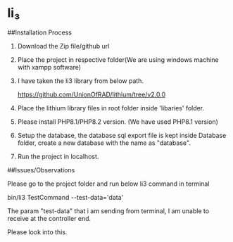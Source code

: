 # li₃ 

##Installation Process

1. Download the Zip file/github url

2. Place the project in respective folder(We are using windows machine with xampp software)

3. I have taken the li3 library from below path.

   https://github.com/UnionOfRAD/lithium/tree/v2.0.0

4. Place the lithium library files in root folder inside 'libaries' folder.

5. Please install PHP8.1/PHP8.2 version. (We have used PHP8.1 version)


6. Setup the database, the database sql export file is kept inside Database folder, create a new database with the name as "database".

8. Run the project in localhost.



##Issues/Observations

Please go to the project folder and run below li3 command in terminal

bin/li3 TestCommand --test-data='data'

The param "test-data" that i am sending from terminal, I am unable to receive at the controller end.

Please look into this.
